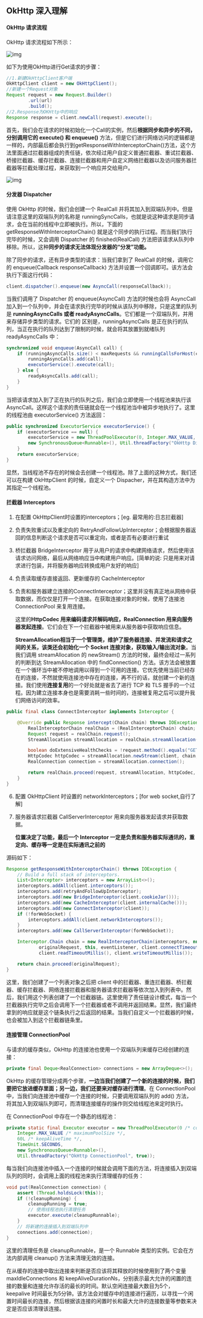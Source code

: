 ## OkHttp 深入理解

#### OkHttp 请求流程

OkHttp 请求流程如下所示：

![img](assets/android-okhttp/okhttp.png)

如下为使用OkHttp进行Get请求的步骤：

```java
//1.新建OkHttpClient客户端
OkHttpClient client = new OkHttpClient();
//新建一个Request对象
Request request = new Request.Builder()
        .url(url)
        .build();
//2.Response为OKHttp中的响应
Response response = client.newCall(request).execute();
```

首先，我们会在请求的时候初始化一个Call的实例，然后**根据同步和异步的不同，分别调用它的 execute() 和 enqueue()** 方法，但是它们进行网络访问的逻辑都是一样的，内部最后都会执行到getResponseWithInterceptorChain()方法，这个方法里面通过拦截器组成的责任链，依次经过用户自定义普通拦截器、重试拦截器、桥接拦截器、缓存拦截器、连接拦截器和用户自定义网络拦截器以及访问服务器拦截器等拦截处理过程，来获取到一个响应并交给用户。

![img](assets/android-okhttp/realcall.png)

#### 分发器 Dispatcher

使用 OkHttp 的时候，我们会创建一个 RealCall 并将其加入到双端队列中。但是请注意这里的双端队列的名称是 runningSyncCalls，也就是说这种请求是同步请求，会在当前的线程中立即被执行。所以，下面的 getResponseWithInterceptorChain() 就是这个同步的执行过程。而当我们执行完毕的时候，又会调用 Dispatcher 的 finished(RealCall) 方法把该请求从队列中移除。所以，这种**同步的请求无法体现分发器的“分发”功能。**

除了同步的请求，还有异步类型的请求：当我们拿到了 RealCall 的时候，调用它的 enqueue(Callback responseCallback) 方法并设置一个回调即可。该方法会执行下面这行代码：

```java
client.dispatcher().enqueue(new AsyncCall(responseCallback));
```

当我们调用了 Dispatcher 的 enqueue(AsyncCall) 方法的时候也会将 AsyncCall 加入到一个队列中，并会在请求执行完毕的时候从该队列中移除，只是这里的队列是 **runningAsyncCalls 或者 readyAsyncCalls**。它们都是一个双端队列，并用来存储异步类型的请求。它们的
区别是，runningAsyncCalls 是正在执行的队列，当正在执行的队列达到了限制的时候，就会将其放置到就绪队列 readyAsyncCalls 中：

```java
synchronized void enqueue(AsyncCall call) {
    if (runningAsyncCalls.size() < maxRequests && runningCallsForHost(call) < maxRequestsPerHost) {
        runningAsyncCalls.add(call);
        executorService().execute(call);
    } else {
        readyAsyncCalls.add(call);
    }
}
```

当把该请求加入到了正在执行的队列之后，我们会立即使用一个线程池来执行该 AsyncCall。这样这个请求的责任链就会在一个线程池当中被异步地执行了。这里的线程池由 executorService() 方法返回：

```java
public synchronized ExecutorService executorService() {
    if (executorService == null) {
        executorService = new ThreadPoolExecutor(0, Integer.MAX_VALUE, 60, TimeUnit.SECONDS,
        new SynchronousQueue<Runnable>(), Util.threadFactory("OkHttp Dispatcher", false));
    }
    return executorService;
}
```

显然，当线程池不存在的时候会去创建一个线程池。除了上面的这种方式，我们还可以在构建 OkHttpClient 的时候，自定义一个 Dispacher，并在其构造方法中为其指定一个线程池。

#### 拦截器 Interceptors

1. 在配置 OkHttpClient时设置的interceptors；[eg. 最常用的:日志拦截器]

2. 负责失败重试以及重定向的 RetryAndFollowUpInterceptor；会根据服务器返回的信息判断这个请求是否可以重定向，或者是否有必要进行重试

3. 桥拦截器 BridgeInterceptor 用于从用户的请求中构建网络请求，然后使用该请求访问网络，最后从网络响应当中构建用户响应。[简单的说: 只是用来对请求进行包装，并将服务器响应转换成用户友好的响应]

4. 负责读取缓存直接返回、更新缓存的 CacheInterceptor

5. 负责和服务器建立连接的ConnectInterceptor；这里并没有真正地从网络中获取数据，而仅仅是打开一个连接。在获取连接对象的时候，使用了连接池 ConnectionPool 来复用连接。

   这里的**HttpCodec 用来编码请求并解码响应，RealConnection 用来向服务器发起连接**。它们会在下一个拦截器中被用来从服务器中获取响应信息。

   **StreamAllocation相当于一个管理类，维护了服务器连接、并发流和请求之间的关系，该类还会初始化一个 Socket 连接对象，获取输入/输出流对象**。当我们调用 streamAllocation 的 newStream() 方法的时候，最终会经过一系列的判断到达 StreamAllocation 中的 findConnection() 方法。该方法会被放置在一个循环当中被不停地调用以得到一个可用的连接。它优先使用当前已经存在的连接，不然就使用连接池中存在的连接，再不行的话，就创建一个新的连接。我们使用**连接复用**的一个好处就是省去了进行 TCP 和 TLS 握手的一个过程。因为建立连接本身也是需要消耗一些时间的，连接被复用之后可以提升我们网络访问的效率。

```java
public final class ConnectInterceptor implements Interceptor {

    @Override public Response intercept(Chain chain) throws IOException {
        RealInterceptorChain realChain = (RealInterceptorChain) chain;
        Request request = realChain.request();
        StreamAllocation streamAllocation = realChain.streamAllocation();

        boolean doExtensiveHealthChecks = !request.method().equals("GET");
        HttpCodec httpCodec = streamAllocation.newStream(client, chain, doExtensiveHealthChecks);
        RealConnection connection = streamAllocation.connection();

        return realChain.proceed(request, streamAllocation, httpCodec, connection);
    }
}
```

6. 配置 OkHttpClient 时设置的 networkInterceptors；[for web socket,自行了解]

7. 服务器请求拦截器 CallServerInterceptor 用来向服务器发起请求并获取数据。

   **位置决定了功能，最后一个 Interceptor 一定是负责和服务器实际通讯的，重定向、缓存等一定是在实际通讯之前的**

源码如下：

```java
Response getResponseWithInterceptorChain() throws IOException {
    // Build a full stack of interceptors.
    List<Interceptor> interceptors = new ArrayList<>();
    interceptors.addAll(client.interceptors());
    interceptors.add(retryAndFollowUpInterceptor);
    interceptors.add(new BridgeInterceptor(client.cookieJar()));
    interceptors.add(new CacheInterceptor(client.internalCache()));
    interceptors.add(new ConnectInterceptor(client));
    if (!forWebSocket) {
        interceptors.addAll(client.networkInterceptors());
    }
    interceptors.add(new CallServerInterceptor(forWebSocket));

    Interceptor.Chain chain = new RealInterceptorChain(interceptors, null, null, null, 0,
            originalRequest, this, eventListener, client.connectTimeoutMillis(),
            client.readTimeoutMillis(), client.writeTimeoutMillis());

    return chain.proceed(originalRequest);
}

```

这里，我们创建了一个列表对象之后把 client 中的拦截器、重连拦截器、桥拦截器、缓存拦截器、网络连接拦截器和服务器请求拦截器等依次加入到列表中。然后，我们用这个列表创建了一个拦截器链。这里使用了责任链设计模式，每当一个拦截器执行完毕之后会调用下一个拦截器或者不调用并返回结果。显然，我们最终拿到的响应就是这个链条执行之后返回的结果。当我们自定义一个拦截器的时候，也会被加入到这个拦截器链条里。

#### 连接管理 ConnectionPool

与请求的缓存类似，OkHttp 的连接池也使用一个双端队列来缓存已经创建的连接：

```java
private final Deque<RealConnection> connections = new ArrayDeque<>();
```

OkHttp 的缓存管理分成两个步骤，**一边当我们创建了一个新的连接的时候，我们要把它放进缓存里面；另一边，我们还要来对缓存进行清理**。在 ConnectionPool 中，当我们向连接池中缓存一个连接的时候，只要调用双端队列的 add() 方法，将其加入到双端队列即可，而清理连接缓存的操作则交给线程池来定时执行。

在 ConnectionPool 中存在一个静态的线程池：

```java
private static final Executor executor = new ThreadPoolExecutor(0 /* corePoolSize */,
    Integer.MAX_VALUE /* maximumPoolSize */, 
    60L /* keepAliveTime */,
    TimeUnit.SECONDS,
    new SynchronousQueue<Runnable>(), 
    Util.threadFactory("OkHttp ConnectionPool", true));

```

每当我们向连接池中插入一个连接的时候就会调用下面的方法，将连接插入到双端队列的同时，会调用上面的线程池来执行清理缓存的任务：

```java
void put(RealConnection connection) {
    assert (Thread.holdsLock(this));
    if (!cleanupRunning) {
        cleanupRunning = true;
        // 使用线程池执行清理任务
        executor.execute(cleanupRunnable);
    }
    // 将新建的连接插入到双端队列中
    connections.add(connection);
}
```

这里的清理任务是 cleanupRunnable，是一个 Runnable 类型的实例。它会在方法内部调用 cleanup() 方法来清理无效的连接。

在从缓存的连接中取出连接来判断是否应该将其释放的时候使用到了两个变量 maxIdleConnections 和 keepAliveDurationNs，分别表示最大允许的闲置的连接的数量和连接允许存活的最长的时间。默认空闲连接最大数目为5个，keepalive 时间最长为5分钟。该方法会对缓存中的连接进行遍历，以寻找一个闲置时间最长的连接，然后根据该连接的闲置时长和最大允许的连接数量等参数来决定是否应该清理该连接。
